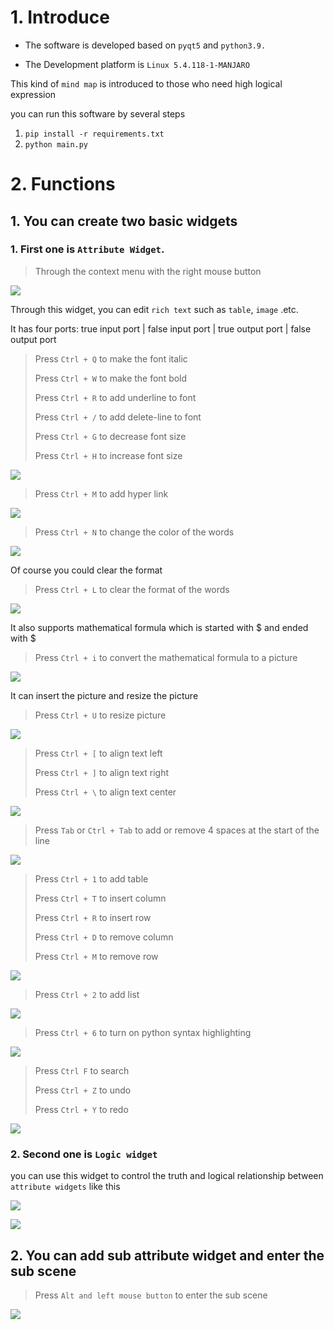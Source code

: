 # 1. Introduce

- The software is developed based on `pyqt5` and `python3.9.`

- The Development platform is `Linux 5.4.118-1-MANJARO`

This kind of `mind map` is introduced to those who need high logical expression

you can run this software by several steps

1. `pip install -r requirements.txt`
2. `python main.py`

# 2. Functions

## 1. You can create two basic widgets

### 1. First one is `Attribute Widget`.

> Through the context menu with the right mouse button

![](https://raw.githubusercontent.com/yetao0806/CloudImage/main/NodeNote/create_attribute_widget.gif)

Through this widget, you can edit `rich text` such as `table`, `image` .etc.

It has four ports: true input port | false input port | true output port | false output port

> Press `Ctrl + Q` to make the font italic
>
> Press `Ctrl + W` to make the font bold
>
> Press `Ctrl + R` to add underline to font
>
> Press `Ctrl + /` to add delete-line to font
>
> Press `Ctrl + G` to decrease font size
>
> Press `Ctrl + H` to increase font size

![](https://raw.githubusercontent.com/yetao0806/CloudImage/main/NodeNote/rich_text.gif)

> Press `Ctrl + M` to add hyper link

![](https://raw.githubusercontent.com/yetao0806/CloudImage/main/NodeNote/hyperlink.gif)

> Press `Ctrl + N` to change the color of the words

![](https://raw.githubusercontent.com/yetao0806/CloudImage/main/NodeNote/font_color.gif)

Of course you could clear the format

> Press `Ctrl + L` to clear the format of the words

![](https://raw.githubusercontent.com/yetao0806/CloudImage/main/NodeNote/clear_format.gif)

It also supports mathematical formula which is started with $ and ended with $

> Press `Ctrl + i` to convert the mathematical formula to a picture

![](https://raw.githubusercontent.com/yetao0806/CloudImage/main/NodeNote/math.gif)

It can insert the picture and resize the picture

> Press `Ctrl + U` to resize picture

![](https://raw.githubusercontent.com/yetao0806/CloudImage/main/NodeNote/picture.gif)

> Press `Ctrl + [` to align text left
>
> Press `Ctrl + ]` to align text right
>
> Press `Ctrl + \` to align text center

![](https://raw.githubusercontent.com/yetao0806/CloudImage/main/NodeNote/align_text.gif)

> Press `Tab` or `Ctrl + Tab` to add or remove 4 spaces at the start of the line

![](https://raw.githubusercontent.com/yetao0806/CloudImage/main/NodeNote/tab.gif)

> Press `Ctrl + 1` to add table 
>
> Press `Ctrl + T` to insert column
>
> Press `Ctrl + R` to insert row
>
> Press `Ctrl + D` to remove column
>
> Press `Ctrl + M` to remove row

![](https://raw.githubusercontent.com/yetao0806/CloudImage/main/NodeNote/table.gif)

> Press `Ctrl + 2` to add list

![](https://raw.githubusercontent.com/yetao0806/CloudImage/main/NodeNote/list.gif)

> Press `Ctrl + 6` to turn on python syntax highlighting

![](https://raw.githubusercontent.com/yetao0806/CloudImage/main/NodeNote/python_highter.gif)

> Press `Ctrl F` to search
>
> Press `Ctrl + Z` to undo
>
> Press `Ctrl + Y` to redo

![](https://raw.githubusercontent.com/yetao0806/CloudImage/main/NodeNote/search.gif)

### 2. Second one is `Logic widget`

you can use this widget to control the truth and logical relationship  between `attribute widgets` like this

![](https://raw.githubusercontent.com/yetao0806/CloudImage/main/NodeNote/logic_widget.gif)

![](https://raw.githubusercontent.com/yetao0806/CloudImage/main/NodeNote/colli.gif)

## 2. You can add sub attribute widget and enter the sub scene

> Press `Alt and left mouse button` to enter the sub scene

![](https://raw.githubusercontent.com/yetao0806/CloudImage/main/NodeNote/sub_scene.gif)

